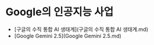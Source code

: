 # Google의 인공지능 사업

- [구글의 수직 통합 AI 생태계](구글의 수직 통합 AI 생태계.md)
- [Google Gemini 2.5](Google Gemini 2.5.md)
